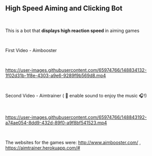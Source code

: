 ## High Speed Aiming and Clicking Bot

</br>

This is a bot that <strong> displays high reaction speed </strong> in aiming games

</br>

  
First Video - Aimbooster

</br>
  
https://user-images.githubusercontent.com/65974766/148834132-1f02d31b-1f8e-4303-a9e6-9289f9b569d8.mp4

</br>

Second Video - Aimtrainer ( 🎷 enable sound to enjoy the music 🎧!)
 
</br>

https://user-images.githubusercontent.com/65974766/148843192-a74ae054-8dd9-432d-89f0-a9f8bf541523.mp4

</br>

The websites for the games were: 
http://www.aimbooster.com/ , https://aimtrainer.herokuapp.com/#

